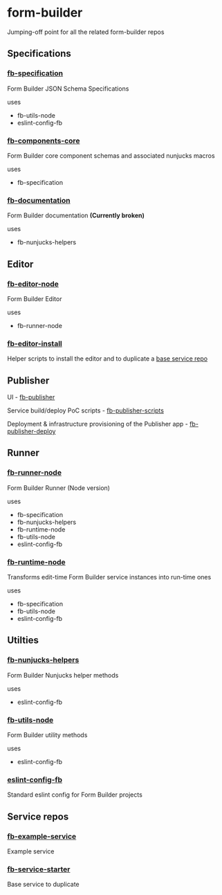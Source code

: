 # form-builder
Jumping-off point for all the related form-builder repos

## Specifications

### [fb-specification](https://github.com/ministryofjustice/fb-specification)

Form Builder JSON Schema Specifications

uses

- fb-utils-node
- eslint-config-fb

### [fb-components-core](https://github.com/ministryofjustice/fb-components-core)

Form Builder core component schemas and associated nunjucks macros

uses

- fb-specification

### [fb-documentation](https://github.com/ministryofjustice/fb-documentation)

Form Builder documentation **(Currently broken)**

uses

- fb-nunjucks-helpers

## Editor

### [fb-editor-node](https://github.com/ministryofjustice/fb-editor-node)

Form Builder Editor

uses

- fb-runner-node

### [fb-editor-install](https://github.com/ministryofjustice/fb-editor-install)

Helper scripts to install the editor and to duplicate a [base service repo](https://github.com/ministryofjustice/fb-service-starter)

## Publisher

UI - [fb-publisher](https://github.com/ministryofjustice/fb-publisher)

Service build/deploy PoC scripts - [fb-publisher-scripts](https://github.com/ministryofjustice/fb-publisher-scripts)

Deployment & infrastructure provisioning of the Publisher app - [fb-publisher-deploy](https://github.com/ministryofjustice/fb-publisher-deploy)

## Runner

### [fb-runner-node](https://github.com/ministryofjustice/fb-runner-node)

Form Builder Runner (Node version)

uses

- fb-specification
- fb-nunjucks-helpers
- fb-runtime-node
- fb-utils-node
- eslint-config-fb

### [fb-runtime-node](https://github.com/ministryofjustice/fb-runtime-node)

Transforms edit-time Form Builder service instances into run-time ones

uses

- fb-specification
- fb-utils-node
- eslint-config-fb

## Utilties

### [fb-nunjucks-helpers](https://github.com/ministryofjustice/fb-nunjucks-helpers)

Form Builder Nunjucks helper methods

uses

- eslint-config-fb

### [fb-utils-node](https://github.com/ministryofjustice/fb-utils-node)

Form Builder utility methods

uses

- eslint-config-fb

### [eslint-config-fb](https://github.com/ministryofjustice/eslint-config-fb)

Standard eslint config for Form Builder projects

## Service repos

### [fb-example-service](https://github.com/ministryofjustice/fb-example-service)

Example service

### [fb-service-starter](https://github.com/ministryofjustice/fb-service-starter)

Base service to duplicate